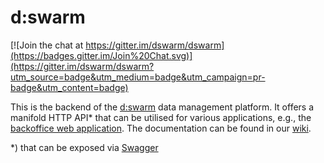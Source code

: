 # d:swarm

[![Join the chat at https://gitter.im/dswarm/dswarm](https://badges.gitter.im/Join%20Chat.svg)](https://gitter.im/dswarm/dswarm?utm_source=badge&utm_medium=badge&utm_campaign=pr-badge&utm_content=badge)

This is the backend of the [d:swarm](http://dswarm.org) data management platform. It offers a manifold HTTP API* that can be utilised for various applications, e.g., the [backoffice web application](https://github.com/dswarm/dswarm-backoffice-web). The documentation can be found in our [wiki](https://github.com/dswarm/dswarm-documentation/wiki).

*) that can be exposed via [Swagger](http://swagger.io)

